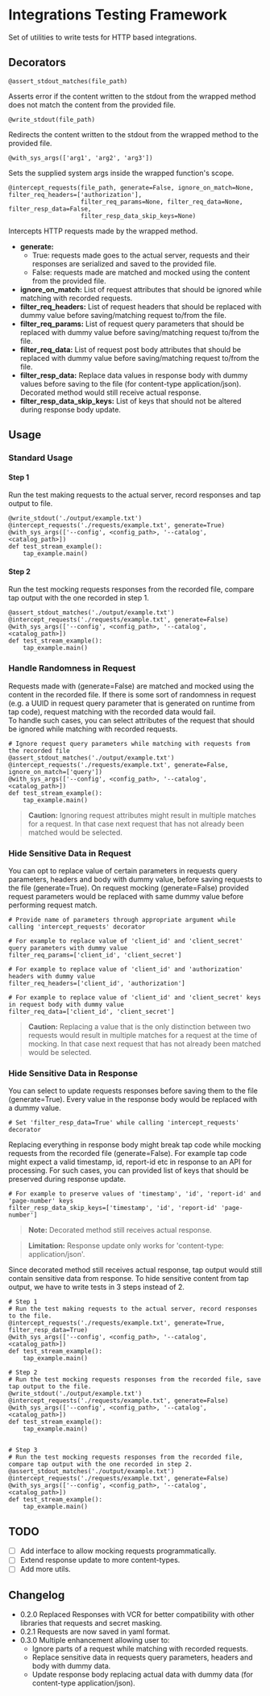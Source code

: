 # Integrations Testing Framework
Set of utilities to write tests for HTTP based integrations. 

## Decorators
```
@assert_stdout_matches(file_path)
```
Asserts error if the content written to the stdout from the wrapped method does not match the content from the provided file.

```
@write_stdout(file_path)
```
Redirects the content written to the stdout from the wrapped method to the provided file.

```
@with_sys_args(['arg1', 'arg2', 'arg3'])
```
Sets the supplied system args inside the wrapped function's scope.

```
@intercept_requests(file_path, generate=False, ignore_on_match=None, filter_req_headers=['authorization'],
                    filter_req_params=None, filter_req_data=None, filter_resp_data=False,
                    filter_resp_data_skip_keys=None)
```
Intercepts HTTP requests made by the wrapped method.
- **generate:**
  - True: requests made goes to the actual server, requests and their responses are serialized and saved to the provided file.
  - False: requests made are matched and mocked using the content from the provided file.
- **ignore_on_match:** List of request attributes that should be ignored while matching with recorded requests.
- **filter_req_headers:** List of request headers that should be replaced with dummy value before saving/matching request to/from the file.
- **filter_req_params:** List of request query parameters that should be replaced with dummy value before saving/matching request to/from the file.
- **filter_req_data:** List of request post body attributes that should be replaced with dummy value before saving/matching request to/from the file.
- **filter_resp_data:** Replace data values in response body with dummy values before saving to the file (for content-type application/json). Decorated method would still receive actual response.
- **filter_resp_data_skip_keys:** List of keys that should not be altered during response body update.


## Usage

### Standard Usage
#### Step 1
Run the test making requests to the actual server, record responses and tap output to file.
```
@write_stdout('./output/example.txt')
@intercept_requests('./requests/example.txt', generate=True)
@with_sys_args(['--config', <config_path>, '--catalog', <catalog_path>])
def test_stream_example():
    tap_example.main()
```
#### Step 2
Run the test mocking requests responses from the recorded file, compare tap output with the one recorded in step 1.
```
@assert_stdout_matches('./output/example.txt')
@intercept_requests('./requests/example.txt', generate=False)
@with_sys_args(['--config', <config_path>, '--catalog', <catalog_path>])
def test_stream_example():
    tap_example.main()
```

### Handle Randomness in Request
Requests made with (generate=False) are matched and mocked using the content in the recorded file. If there is some sort of randomness in request (e.g. a UUID in request query parameter that is generated on runtime from tap code), request matching with the recorded data would fail.    
To handle such cases, you can select attributes of the request that should be ignored while matching with recorded requests.
```
# Ignore request query parameters while matching with requests from the recorded file
@assert_stdout_matches('./output/example.txt')
@intercept_requests('./requests/example.txt', generate=False, ignore_on_match=['query'])
@with_sys_args(['--config', <config_path>, '--catalog', <catalog_path>])
def test_stream_example():
    tap_example.main()
```
> **Caution:** Ignoring request attributes might result in multiple matches for a request. In that case next request that has not already been matched would be selected.

### Hide Sensitive Data in Request
You can opt to replace value of certain parameters in requests query parameters, headers and body with dummy value, before saving requests to the file (generate=True).
On request mocking (generate=False) provided request parameters would be replaced with same dummy value before performing request match.
```
# Provide name of parameters through appropriate argument while calling 'intercept_requests' decorator

# For example to replace value of 'client_id' and 'client_secret' query parameters with dummy value
filter_req_params=['client_id', 'client_secret']

# For example to replace value of 'client_id' and 'authorization' headers with dummy value
filter_req_headers=['client_id', 'authorization']

# For example to replace value of 'client_id' and 'client_secret' keys in request body with dummy value
filter_req_data=['client_id', 'client_secret']
```
> **Caution:** Replacing a value that is the only distinction between two requests would result in multiple matches for a request at the time of mocking. In that case next request that has not already been matched would be selected.

### Hide Sensitive Data in Response
You can select to update requests responses before saving them to the file (generate=True). Every value in the response body would be replaced with a dummy value.
```
# Set 'filter_resp_data=True' while calling 'intercept_requests' decorator
```
Replacing everything in response body might break tap code while mocking requests from the recorded file (generate=False). For example tap code might expect a valid timestamp, id, report-id etc in response to an API for processing. For such cases, you can provided list of keys that should be preserved during response update.
```
# For example to preserve values of 'timestamp', 'id', 'report-id' and 'page-number' keys
filter_resp_data_skip_keys=['timestamp', 'id', 'report-id' 'page-number']
```
> **Note:** Decorated method still receives actual response.

> **Limitation:** Response update only works for 'content-type: application/json'.

Since decorated method still receives actual response, tap output would still contain sensitive data from response.
To hide sensitive content from tap output, we have to write tests in 3 steps instead of 2.
```
# Step 1
# Run the test making requests to the actual server, record responses to the file.
@intercept_requests('./requests/example.txt', generate=True, filter_resp_data=True)
@with_sys_args(['--config', <config_path>, '--catalog', <catalog_path>])
def test_stream_example():
    tap_example.main()

# Step 2
# Run the test mocking requests responses from the recorded file, save tap output to the file.
@write_stdout('./output/example.txt')
@intercept_requests('./requests/example.txt', generate=False)
@with_sys_args(['--config', <config_path>, '--catalog', <catalog_path>])
def test_stream_example():
    tap_example.main()


# Step 3
# Run the test mocking requests responses from the recorded file, compare tap output with the one recorded in step 2.
@assert_stdout_matches('./output/example.txt')
@intercept_requests('./requests/example.txt', generate=False)
@with_sys_args(['--config', <config_path>, '--catalog', <catalog_path>])
def test_stream_example():
    tap_example.main()
```

## TODO

- [ ] Add interface to allow mocking requests programmatically.
- [ ] Extend response update to more content-types.
- [ ] Add more utils.

## Changelog
- 0.2.0 Replaced Responses with VCR for better compatibility with other libraries that requests and secret masking.
- 0.2.1 Requests are now saved in yaml format.
- 0.3.0 Multiple enhancement allowing user to:
  - Ignore parts of a request while matching with recorded requests.
  - Replace sensitive data in requests query parameters, headers and body with dummy data.
  - Update response body replacing actual data with dummy data (for content-type application/json).
